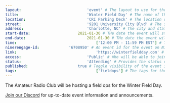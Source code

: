 ```yaml
---
layout:								'event' # The layout to use for the event page. This should never be changed.
title:								'Winter Field Day' # The name of the event.
location:							'CRI Parking Deck' # The location or building of the event.
street:								'9201 University City Blvd' # The street address of the event.
address:							'Charlotte, NC' # The city and state of the event.
start-date:						2021-01-30 # THe date the event will start. YYYY-MM-DD.
end-date:							2021-01-30 # THe date the event will end. YYYY-MM-DD.
time:									['12:00 PM - 11:59 PM EST'] # The time range of the event. Does not include travel. An array of times for multi-day events.
ninerengage-id:				'6708950' # An event id for the event on NinerEngage. Optional.
link:									'https://winterfieldday.com' # An external link to the event. Optional.
access:								'Public' # Who will be able to join us for the event. Values: 'Club', 'School', or 'Public'.
status:								'Attending' # Provides the status of the event. Values: 'Attending', 'Planned', 'Cancelled'.
published:						true # Toggle visibility of the event in feeds.
tags:									['fieldops'] # The tags for the event.
---
```



The Amateur Radio Club will be hosting a field ops for the Winter Field Day.

[Join our Discord](https://ninerengage.uncc.edu/news/174684) for up-to-date event information and announcements.
